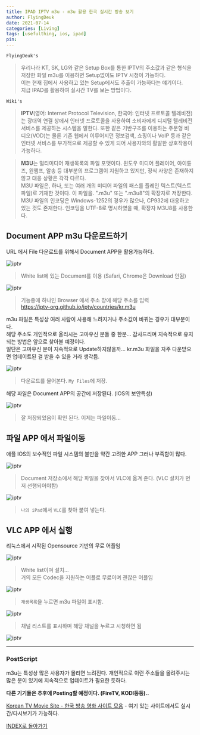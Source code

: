 ```yaml
---
title: IPAD IPTV m3u - m3u 활용 한국 실시간 방송 보기
author: FlyingDeuk
date: 2021-07-14
categories: [Living]
tags: [usefulthing, ios, ipad]
pin:
---
```


`FlyingDeuk's`
> 우리나라 KT, SK, LG와 같은 Setup Box를 통한 IPTV의 주소값과 같은 형식을 저장한 화일 m3u를 이용하면 Setup없이도 IPTV 시청이 가능하다. <br>
이는 현재 집에서 사용하고 있는 Setup에서도 추출이 가능하다는 얘기이다. <br>
지급 IPAD를 활용하여 실시간 TV를 보는 방법이다.

`Wiki's`
> **IPTV**(영어: Internet Protocol Television, 한국어: 인터넷 프로토콜 텔레비전)는 광대역 연결 상에서 인터넷 프로토콜을 사용하여 소비자에게 디지털 텔레비전 서비스를 제공하는 시스템을 말한다. 또한 같은 기반구조를 이용하는 주문형 비디오(VOD)는 물론 기존 웹에서 이루어지던 정보검색, 쇼핑이나 VoIP 등과 같은 인터넷 서비스를 부가적으로 제공할 수 있게 되어 사용자와의 활발한 상호작용이 가능하다.

>**M3U**는 멀티미디어 재생목록의 파일 포맷이다. 윈도우 미디어 플레이어, 아이튠즈, 윈앰프, 알송 등 대부분의 프로그램이 지원하고 있지만, 정식 사양은 존재하지 않고 대응 상황은 각각 다르다. <br>
M3U 파일은, 하나, 또는 여러 개의 미디어 파일의 패스를 플레인 텍스트(텍스트 파일)로 기재한 것이다. 이 파일을. ".m3u" 또는 ".m3u8"의 확장자로 저장한다. M3U 파일의 인코딩은 Windows-1252의 경우가 많으나, CP932에 대응하고 있는 것도 존재한다. 인코딩을 UTF-8로 명시하였을 때, 확장자 M3U8를 사용한다.

## Document APP m3u 다운로드하기
URL 에서 File 다운로드를 위해서 Document APP을 활용가능하다.

![iptv](/img/living/ipad/iptv.jpg)
> White list에 있는 Document를 이용 (Safari, Chrome은 Download 안됨)

![iptv](/img/living/ipad/iptv1.jpg)
> 기능중에 하나인 Browser 에서 주소 창에 해당 주소를 입력 <br>
https://iptv-org.github.io/iptv/countries/kr.m3u <br>

m3u 파일은 특성상 여러 사람이 사용해 느려지거나 주소값이 바뀌는 경우가 대부분이다. <br>
해당 주소도 개인적으로 올리시는 고마우신 분들 중 한분... 감사드리며 지속적으로 유지되는 방법은 앞으로 찾아볼 예정이다.<br>
일단은 고마우신 분이 지속적으로 Update하지않을까... kr.m3u 화일을 자주 다운받으면 업데이트된 걸 받을 수 있을 거라 생각듬.


![iptv](/img/living/ipad/iptv2.jpg)
> 다운로드를 물어본다. `My Files`에 저장.

해당 파일은 Document APP의 공간에 저장된다. (IOS의 보안특성)

![iptv](/img/living/ipad/iptv3.jpg)
> 잘 저장되었음이 확인 된다. 이제는 파일이동...

## 파일 APP 에서 파일이동
애플 IOS의 보수적인 파일 시스템의 불만을 약간 고려한 APP 그러나 부족함이 많다.

![iptv](/img/living/ipad/iptv4.jpg)
> Document 저장소에서 해당 파일을 찾아서 VLC에 옮겨 준다. (VLC 설치가 먼저 선행되어야함)

![iptv](/img/living/ipad/iptv4-1.jpg)
> `나의 iPad`에서 `VLC`를 찾아 붙여 넣는다.


## VLC APP 에서 실행
리눅스에서 시작된 Opensource 기반의 무료 어플임

![iptv](/img/living/ipad/iptv5.jpg)
> White list이며 설치... <br>
거의 모든 Codec을 지원하는 어플로 무료이며 괜찮은 어플임

![iptv](/img/living/ipad/iptv6.jpg)
> `재생목록`을 누르면 m3u 파일이 표시함.

![iptv](/img/living/ipad/iptv7.jpg)
> 채널 리스트를 표시하며 해당 채널을 누르고 시청하면 됨

![iptv](/img/living/ipad/iptv8.jpg)

------

### PostScript
m3u는 특성상 많은 사용자가 몰리면 느려진다. 개인적으로 이런 주소들을 올려주시는 많은 분이 있기에 지속적으로 업데이트가 필요한 듯하다. <br>

**다른 기기들은 추후에 Posting할 예정이다. (FireTV, KODI등등)..**

[Korean TV Movie Site - 한국 방송 영화 사이트 모음](/posts/KoreanTVSites/) - 여기 있는 사이트에서도 실시간/다시보기가 가능하다.

[INDEX로 돌아가기](/posts/Ipad/)
